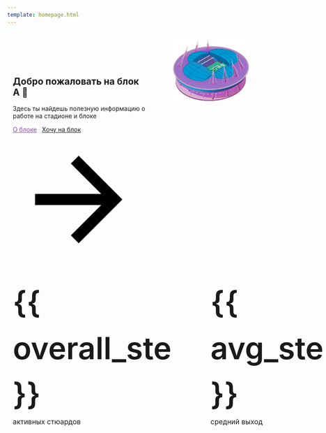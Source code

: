 ```yaml
---
template: homepage.html
---
```


<style>.md-typeset .md-button {
    border: none;
}

.md-typeset img, .md-typeset svg {
    height: auto;
    max-width: 100%;
}

.md-header {
    position: initial
}

.md-content {
    display: block;
    margin-left: auto;
    margin-right: auto
}

}
@media screen and (min-width: 60em) {
    .md-sidebar--secondary {
        display: none
    }
}

@media screen and (min-width: 76.25em) {
    .md-sidebar--primary {
        display: none
    }
}</style>
<style>.mdx-hero__more {
    bottom: -2.4rem;
    display: block;
    left: 50%;
    margin-left: -.6rem;
    pointer-events: none;
    position: absolute;
    text-align: center;
}

@media screen and (max-width: 29.9375em) {
    .md-typeset .mdx-columns ol, .md-typeset .mdx-columns ul {
        -moz-columns: initial;
        columns: initial
    }
}

.mdx-container {
    background: url("data:image/svg+xml;utf8,<svg xmlns='http://www.w3.org/2000/svg' viewBox='0 0 1123 258'><path d='M1124,2c0,0 0,256 0,256l-1125,0l0,-48c0,0 16,5 55,5c116,0 197,-92 325,-92c121,0 114,46 254,46c140,0 214,-167 572,-166Z' style='fill: hsla(0, 0%, 100%, 1)' /></svg>") no-repeat bottom, linear-gradient(to bottom, var(--md-primary-fg-color), #a63fd9 99%, var(--md-default-bg-color) 99%);
    padding-top: 1rem
}

[data-md-color-scheme=slate] .mdx-container {
    background: url("data:image/svg+xml;utf8,<svg xmlns='http://www.w3.org/2000/svg' viewBox='0 0 1123 258'><path d='M1124,2c0,0 0,256 0,256l-1125,0l0,-48c0,0 16,5 55,5c116,0 197,-92 325,-92c121,0 114,46 254,46c140,0 214,-167 572,-166Z' style='fill: hsla(232, 15%, 21%, 1)' /></svg>") no-repeat bottom, linear-gradient(to bottom, var(--md-primary-fg-color), #a63fd9 99%, var(--md-default-bg-color) 99%)
}

.mdx-hero {
    color: var(--md-primary-bg-color);
    margin: 0 .8rem
}

.mdx-hero h1 {
    color: currentcolor;
    font-weight: 700;
    margin-bottom: 1rem
}

@media screen and (max-width: 29.9375em) {
    .mdx-hero h1 {
        font-size: 1.4rem
    }
}

.mdx-hero__content {
    padding-bottom: 6rem
}

@media screen and (min-width: 60em) {
    .mdx-hero {
        align-items: stretch;
        display: flex
    }

    .mdx-hero__content {
        margin-top: 3.5rem;
        max-width: 19rem;
        padding-bottom: 14vw
    }

    .mdx-hero__image {
        order: 1;
        transform: translateX(4rem);
        width: 38rem
    }
}

@media screen and (min-width: 76.25em) {
    .mdx-hero__image {
        transform: translateX(8rem)
    }
}

.mdx-hero .md-button {
    color: var(--md-primary-bg-color);
    margin-right: .5rem;
    margin-top: .5rem
}

.mdx-hero .md-button--primary {
    background-color: var(--md-primary-bg-color);
    border: none;
    color: #894da8
}

.AboutPageMetric {
    padding-right: 90px;
}

.AboutPageHeader__metrics {
    display: -ms-flexbox;
    display: flex;
    -ms-flex-direction: row;
    flex-direction: row;
    margin-top: 2em;
}

.AboutPageMetric__value {
    font-size: 5em;
    font-weight: 600;
    -webkit-font-smoothing: subpixel-antialiased;
    -moz-osx-font-smoothing: auto;
    line-height: 1.5;
    /*color: var(--md-primary-fg-color);*/
}

.AboutPageMetric__title {
    font-size: 16px;
    line-height: 1.4;
}

</style>
<section class="mdx-container">
    <div class="md-grid md-typeset">
        <div class="mdx-hero">
            <div class="mdx-hero__image">
                <img src="assets/images/stadium_3d.png" alt="" width="1659" height="1200" draggable="false">
            </div>
            <div class="mdx-hero__content">
                <h1>Добро пожаловать на блок А 👋</h1>
                <p>Здесь ты найдешь полезную информацию о работе на стадионе и блоке</p>
                <a href="https://callistoboy.github.io/stewards-a-book/articles/basic/block/" class="md-button md-button--primary">
                    О блоке</span></a>
                <a href="https://forms.gle/E8k9f4WAYLC4x2eq5" target="_blank" class="md-button">
                    Хочу на блок <span class="twemoji"><svg xmlns="http://www.w3.org/2000/svg" viewBox="0 0 24 24"><path
                        d="M4 11v2h12l-5.5 5.5 1.42 1.42L19.84 12l-7.92-7.92L10.5 5.5 16 11H4Z"></path></svg></span>
                </a>
                <div class="AboutPageHeader__metrics">
                    <div class="AboutPageMetric">
                        <div class="AboutPageMetric__value">{{ overall_ste }}</div>
                        <div class="AboutPageMetric__title">активных стюардов</div>
                    </div>
                    <div class="AboutPageMetric">
                        <div class="AboutPageMetric__value">{{ avg_ste }}</div>
                        <div class="AboutPageMetric__title">средний выход</div>
                    </div>
                </div>
            </div>
        </div>
    </div>
</section>
